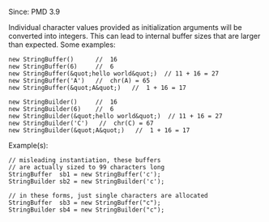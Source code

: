 Since: PMD 3.9

Individual character values provided as initialization arguments will be converted into integers.
This can lead to internal buffer sizes that are larger than expected. Some examples:

```
new StringBuffer()      //  16
new StringBuffer(6)     //  6
new StringBuffer(&quot;hello world&quot;)  // 11 + 16 = 27
new StringBuffer('A')   //  chr(A) = 65
new StringBuffer(&quot;A&quot;)   //  1 + 16 = 17

new StringBuilder()     //  16
new StringBuilder(6)    //  6
new StringBuilder(&quot;hello world&quot;)  // 11 + 16 = 27
new StringBuilder('C')   //  chr(C) = 67
new StringBuilder(&quot;A&quot;)   //  1 + 16 = 17
```

Example(s):
```
// misleading instantiation, these buffers
// are actually sized to 99 characters long
StringBuffer  sb1 = new StringBuffer('c');
StringBuilder sb2 = new StringBuilder('c');

// in these forms, just single characters are allocated
StringBuffer  sb3 = new StringBuffer("c");
StringBuilder sb4 = new StringBuilder("c");
```
